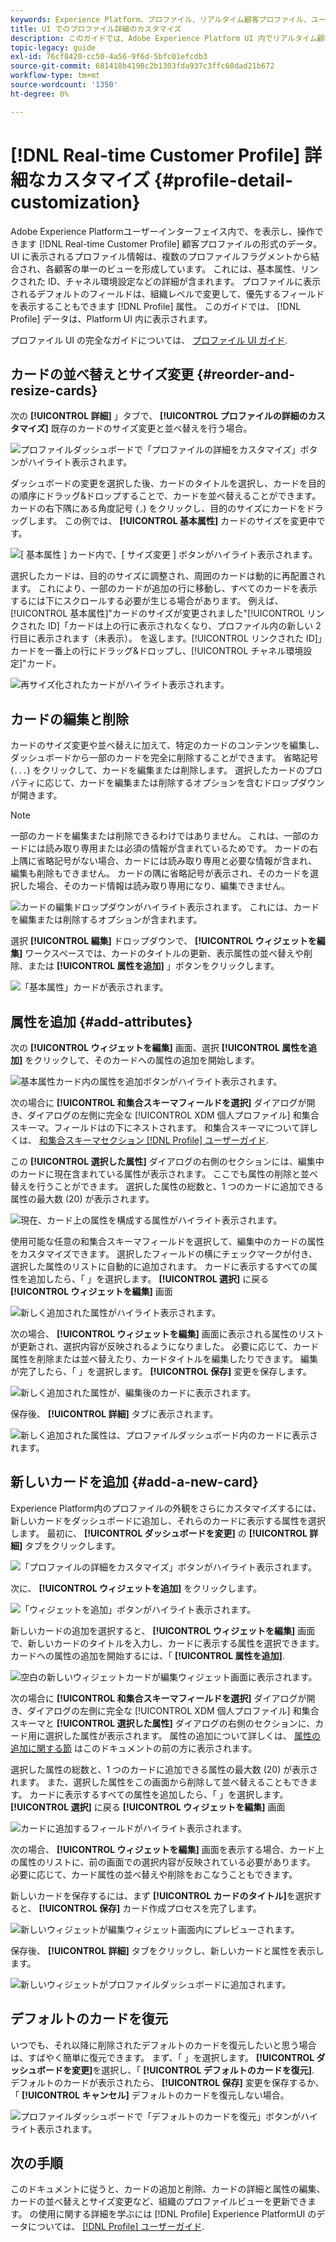 ```yaml
---
keywords: Experience Platform、プロファイル、リアルタイム顧客プロファイル、ユーザーインターフェイス、UI、カスタマイズ、プロファイルの詳細、詳細
title: UI でのプロファイル詳細のカスタマイズ
description: このガイドでは、Adobe Experience Platform UI 内でリアルタイム顧客プロファイルデータを表示する方法をカスタマイズする手順を説明します。
topic-legacy: guide
exl-id: 76cf8420-cc50-4a56-9f6d-5bfc01efcdb3
source-git-commit: 681418b4198c2b1303fda937c3ffc60dad21b672
workflow-type: tm+mt
source-wordcount: '1350'
ht-degree: 0%

---
```


# [!DNL Real-time Customer Profile] 詳細なカスタマイズ {#profile-detail-customization}

Adobe Experience Platformユーザーインターフェイス内で、を表示し、操作できます [!DNL Real-time Customer Profile] 顧客プロファイルの形式のデータ。 UI に表示されるプロファイル情報は、複数のプロファイルフラグメントから結合され、各顧客の単一のビューを形成しています。 これには、基本属性、リンクされた ID、チャネル環境設定などの詳細が含まれます。 プロファイルに表示されるデフォルトのフィールドは、組織レベルで変更して、優先するフィールドを表示することもできます [!DNL Profile] 属性。 このガイドでは、 [!DNL Profile] データは、Platform UI 内に表示されます。

プロファイル UI の完全なガイドについては、 [プロファイル UI ガイド](user-guide.md).

## カードの並べ替えとサイズ変更 {#reorder-and-resize-cards}

次の **[!UICONTROL 詳細]** 」タブで、 **[!UICONTROL プロファイルの詳細のカスタマイズ]** 既存のカードのサイズ変更と並べ替えを行う場合。

![プロファイルダッシュボードで「プロファイルの詳細をカスタマイズ」ボタンがハイライト表示されます。](../images/profile-customization/customize-profile-details.png)

ダッシュボードの変更を選択した後、カードのタイトルを選択し、カードを目的の順序にドラッグ&amp;ドロップすることで、カードを並べ替えることができます。 カードの右下隅にある角度記号 (`⌟`) をクリックし、目的のサイズにカードをドラッグします。 この例では、 **[!UICONTROL 基本属性]** カードのサイズを変更中です。

![[ 基本属性 ] カード内で、[ サイズ変更 ] ボタンがハイライト表示されます。](../images/profile-customization/resize.png)

選択したカードは、目的のサイズに調整され、周囲のカードは動的に再配置されます。 これにより、一部のカードが追加の行に移動し、すべてのカードを表示するには下にスクロールする必要が生じる場合があります。 例えば、[!UICONTROL 基本属性]&quot;カードのサイズが変更されました&quot;[!UICONTROL リンクされた ID]「カードは上の行に表示されなくなり、プロファイル内の新しい 2 行目に表示されます（未表示）。 を返します。[!UICONTROL リンクされた ID]」カードを一番上の行にドラッグ&amp;ドロップし、[!UICONTROL チャネル環境設定]&quot;カード。

![再サイズ化されたカードがハイライト表示されます。](../images/profile-customization/resized.png)

## カードの編集と削除

カードのサイズ変更や並べ替えに加えて、特定のカードのコンテンツを編集し、ダッシュボードから一部のカードを完全に削除することができます。 省略記号 (`...`) をクリックして、カードを編集または削除します。 選択したカードのプロパティに応じて、カードを編集または削除するオプションを含むドロップダウンが開きます。

>[!NOTE]
>
>一部のカードを編集または削除できるわけではありません。 これは、一部のカードには読み取り専用または必須の情報が含まれているためです。 カードの右上隅に省略記号がない場合、カードには読み取り専用と必要な情報が含まれ、編集も削除もできません。 カードの隅に省略記号が表示され、そのカードを選択した場合、そのカード情報は読み取り専用になり、編集できません。

![カードの編集ドロップダウンがハイライト表示されます。 これには、カードを編集または削除するオプションが含まれます。](../images/profile-customization/edit-card.png)

選択 **[!UICONTROL 編集]** ドロップダウンで、 **[!UICONTROL ウィジェットを編集]** ワークスペースでは、カードのタイトルの更新、表示属性の並べ替えや削除、または **[!UICONTROL 属性を追加]** 」ボタンをクリックします。

![「基本属性」カードが表示されます。](../images/profile-customization/basic-attributes.png)

## 属性を追加 {#add-attributes}

次の **[!UICONTROL ウィジェットを編集]** 画面、選択 **[!UICONTROL 属性を追加]** をクリックして、そのカードへの属性の追加を開始します。

![基本属性カード内の属性を追加ボタンがハイライト表示されます。](../images/profile-customization/add-attributes.png)

次の場合に **[!UICONTROL 和集合スキーマフィールドを選択]** ダイアログが開き、ダイアログの左側に完全な [!UICONTROL XDM 個人プロファイル] 和集合スキーマ。フィールドはの下にネストされます。 和集合スキーマについて詳しくは、 [和集合スキーマセクション [!DNL Profile] ユーザーガイド](user-guide.md#union-schema).

この **[!UICONTROL 選択した属性]** ダイアログの右側のセクションには、編集中のカードに現在含まれている属性が表示されます。 ここでも属性の削除と並べ替えを行うことができます。 選択した属性の総数と、1 つのカードに追加できる属性の最大数 (20) が表示されます。

![現在、カード上の属性を構成する属性がハイライト表示されます。](../images/profile-customization/select-before.png)

使用可能な任意の和集合スキーマフィールドを選択して、編集中のカードの属性をカスタマイズできます。 選択したフィールドの横にチェックマークが付き、選択した属性のリストに自動的に追加されます。 カードに表示するすべての属性を追加したら、「 」を選択します。 **[!UICONTROL 選択]** に戻る **[!UICONTROL ウィジェットを編集]** 画面

![新しく追加された属性がハイライト表示されます。](../images/profile-customization/select-after.png)

次の場合、 **[!UICONTROL ウィジェットを編集]** 画面に表示される属性のリストが更新され、選択内容が反映されるようになりました。 必要に応じて、カード属性を削除または並べ替えたり、カードタイトルを編集したりできます。 編集が完了したら、「 」を選択します。 **[!UICONTROL 保存]** 変更を保存します。

![新しく追加された属性が、編集後のカードに表示されます。](../images/profile-customization/new-attributes.png)

保存後、 **[!UICONTROL 詳細]** タブに表示されます。

![新しく追加された属性は、プロファイルダッシュボード内のカードに表示されます。](../images/profile-customization/added-attributes.png)

## 新しいカードを追加 {#add-a-new-card}

Experience Platform内のプロファイルの外観をさらにカスタマイズするには、新しいカードをダッシュボードに追加し、それらのカードに表示する属性を選択します。 最初に、 **[!UICONTROL ダッシュボードを変更]** の **[!UICONTROL 詳細]** タブをクリックします。

![「プロファイルの詳細をカスタマイズ」ボタンがハイライト表示されます。](../images/profile-customization/customize-profile-details.png)

次に、 **[!UICONTROL ウィジェットを追加]** をクリックします。

![「ウィジェットを追加」ボタンがハイライト表示されます。](../images/profile-customization/add-widget.png)

新しいカードの追加を選択すると、 **[!UICONTROL ウィジェットを編集]** 画面で、新しいカードのタイトルを入力し、カードに表示する属性を選択できます。 カードへの属性の追加を開始するには、「 **[!UICONTROL 属性を追加]**.

![空白の新しいウィジェットカードが編集ウィジェット画面に表示されます。](../images/profile-customization/edit-widget.png)

次の場合に **[!UICONTROL 和集合スキーマフィールドを選択]** ダイアログが開き、ダイアログの左側に完全な [!UICONTROL XDM 個人プロファイル] 和集合スキーマと **[!UICONTROL 選択した属性]** ダイアログの右側のセクションに、カード用に選択した属性が表示されます。 属性の追加について詳しくは、 [属性の追加に関する節](#add-attributes) はこのドキュメントの前の方に表示されます。

選択した属性の総数と、1 つのカードに追加できる属性の最大数 (20) が表示されます。 また、選択した属性をこの画面から削除して並べ替えることもできます。 カードに表示するすべての属性を追加したら、「 」を選択します。 **[!UICONTROL 選択]** に戻る **[!UICONTROL ウィジェットを編集]** 画面

![カードに追加するフィールドがハイライト表示されます。](../images/profile-customization/add-widget-attributes.png)

次の場合、 **[!UICONTROL ウィジェットを編集]** 画面を表示する場合、カード上の属性のリストに、前の画面での選択内容が反映されている必要があります。 必要に応じて、カード属性の並べ替えや削除をおこなうこともできます。

新しいカードを保存するには、まず **[!UICONTROL カードのタイトル]**&#x200B;を選択すると、 **[!UICONTROL 保存]** カード作成プロセスを完了します。

![新しいウィジェットが編集ウィジェット画面内にプレビューされます。](../images/profile-customization/new-widget.png)

保存後、 **[!UICONTROL 詳細]** タブをクリックし、新しいカードと属性を表示します。

![新しいウィジェットがプロファイルダッシュボードに追加されます。](../images/profile-customization/added-widget.png)

## デフォルトのカードを復元

いつでも、それ以降に削除されたデフォルトのカードを復元したいと思う場合は、すばやく簡単に復元できます。 まず、「 」を選択します。 **[!UICONTROL ダッシュボードを変更]**&#x200B;を選択し、「 **[!UICONTROL デフォルトのカードを復元]**. デフォルトのカードが表示されたら、 **[!UICONTROL 保存]** 変更を保存するか、「 **[!UICONTROL キャンセル]** デフォルトのカードを復元しない場合。

![プロファイルダッシュボードで「デフォルトのカードを復元」ボタンがハイライト表示されます。](../images/profile-customization/restore-default.png)

## 次の手順

このドキュメントに従うと、カードの追加と削除、カードの詳細と属性の編集、カードの並べ替えとサイズ変更など、組織のプロファイルビューを更新できます。 の使用に関する詳細を学ぶには [!DNL Profile] Experience PlatformUI のデータについては、 [[!DNL Profile] ユーザーガイド](user-guide.md).
